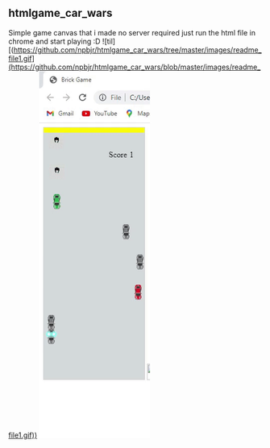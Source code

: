 ## htmlgame_car_wars
Simple game canvas that i made
no server required just run the html file in chrome and start playing :D
![til][(https://github.com/npbjr/htmlgame_car_wars/tree/master/images/readme_file1.gif](https://github.com/npbjr/htmlgame_car_wars/blob/master/images/readme_file1.gif))
 <img src="./images/readme_file1.gif"/>
